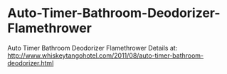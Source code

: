 # Auto-Timer-Bathroom-Deodorizer-Flamethrower
Auto Timer Bathroom Deodorizer Flamethrower
Details at:
http://www.whiskeytangohotel.com/2011/08/auto-timer-bathroom-deodorizer.html
